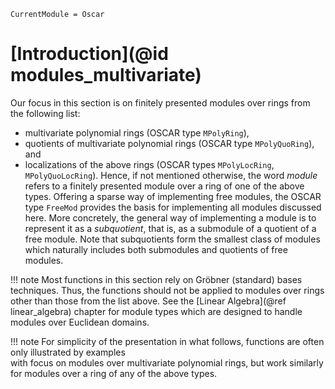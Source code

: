 ```@meta
CurrentModule = Oscar
```

# [Introduction](@id modules_multivariate)

Our focus in this section is on finitely presented modules over rings from the following list:
- multivariate polynomial rings (OSCAR type `MPolyRing`),
- quotients of multivariate polynomial rings  (OSCAR type `MPolyQuoRing`), and
- localizations of the above rings (OSCAR types `MPolyLocRing`, `MPolyQuoLocRing`).
Hence, if not mentioned otherwise, the word *module* refers to a finitely presented module over a
ring of one of the above types. Offering a sparse way of implementing free modules, the
OSCAR type `FreeMod` provides the basis for implementing all modules discussed here. More concretely,
the general way of implementing a module is to represent it as a *subquotient*, that is, as a
submodule of a quotient of a free module. Note that subquotients form the smallest class of
modules which naturally  includes both submodules and quotients of free modules.

!!! note
    Most functions in this section rely on Gröbner (standard) bases techniques. Thus, the functions
    should not be applied to modules over rings other than those from the list above. See the [Linear
    Algebra](@ref linear_algebra) chapter for module types which are designed to handle modules over Euclidean
    domains.

!!! note
    For simplicity of the presentation in what follows, functions are often only illustrated by examples  
    with focus on modules over multivariate polynomial rings, but work similarly for modules over
    a ring of any of the above types.
